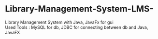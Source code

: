 # Library-Management-System-LMS-
Library Management System with Java, JavaFx for gui
<br />
Used Tools : MySQL for db, JDBC for connecting between db and Java, JavaFX
